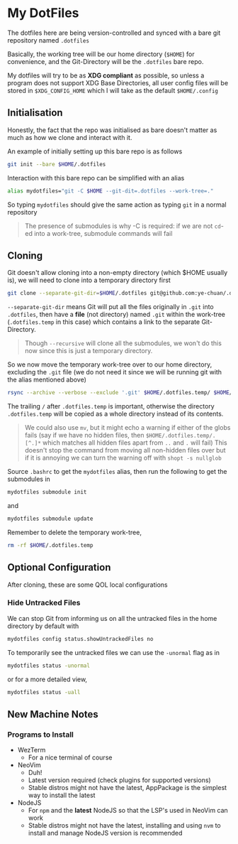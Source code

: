 # My DotFiles

The dotfiles here are being version-controlled and synced with a bare git repository named `.dotfiles`

Basically, the working tree will be our home directory (`$HOME`) for convenience, and the Git-Directory will be the `.dotfiles` bare repo.

My dotfiles will try to be as **XDG compliant** as possible, so unless a program does not support XDG Base Directories, all user config files will be stored in `$XDG_CONFIG_HOME` which I will take as the default `$HOME/.config`

## Initialisation
Honestly, the fact that the repo was initialised as bare doesn't matter as much as how we clone and interact with it.

An example of initially setting up this bare repo is as follows
```sh
git init --bare $HOME/.dotfiles
```

Interaction with this bare repo can be simplified with an alias
```sh
alias mydotfiles="git -C $HOME --git-dit=.dotfiles --work-tree=."
```
So typing `mydotfiles` should give the same action as typing `git` in a normal repository

> The presence of submodules is why -C is required: if we are not `cd`-ed into a work-tree, submodule commands will fail

## Cloning
Git doesn't allow cloning into a non-empty directory (which $HOME usually is), we will need to clone into a temporary directory first
```sh
git clone --separate-git-dir=$HOME/.dotfiles git@github.com:ye-chuan/.dotfiles.git .dotfiles.temp
```

`--separate-git-dir` means Git will put all the files originally in `.git` into `.dotfiles`, then have a **file** (not directory) named `.git` within the work-tree (`.dotfiles.temp` in this case) which contains a link to the separate Git-Directory.

> Though `--recursive` will clone all the submodules, we won't do this now since this is just a temporary directory.

So we now move the temporary work-tree over to our home directory, excluding the `.git` file (we do not need it since we will be running git with the alias mentioned above)

```sh
rsync --archive --verbose --exclude '.git' $HOME/.dotfiles.temp/ $HOME/
```
The trailing `/` after `.dotfiles.temp` is important, otherwise the directory `.dotfiles.temp` will be copied as a whole directory instead of its contents.

> We could also use `mv`, but it might echo a warning if either of the globs fails (say if we have no hidden files, then `$HOME/.dotfiles.temp/.[^.]*` which matches all hidden files apart from `..` and `.` will fail)
> This doesn't stop the command from moving all non-hidden files over but if it is annoying we can turn the warning off with `shopt -s nullglob`

Source `.bashrc` to get the `mydotfiles` alias, then run the following to get the submodules in
```sh
mydotfiles submodule init
```
and
```sh
mydotfiles submodule update
```

Remember to delete the temporary work-tree,
```sh
rm -rf $HOME/.dotfiles.temp
```

## Optional Configuration
After cloning, these are some QOL local configurations

### Hide Untracked Files
We can stop Git from informing us on all the untracked files in the home directory by default with
```sh
mydotfiles config status.showUntrackedFiles no
```

To temporarily see the untracked files we can use the `-unormal` flag as in
```sh
mydotfiles status -unormal
```
or for a more detailed view,
```sh
mydotfiles status -uall
```

## New Machine Notes
### Programs to Install
- WezTerm
    - For a nice terminal of course
- NeoVim
    - Duh!
    - Latest version required (check plugins for supported versions)
    - Stable distros might not have the latest, AppPackage is the simplest way to install the latest
- NodeJS
    - For `npm` and the **latest** NodeJS so that the LSP's used in NeoVim can work
    - Stable distros might not have the latest, installing and using `nvm` to install and manage NodeJS version is recommended
